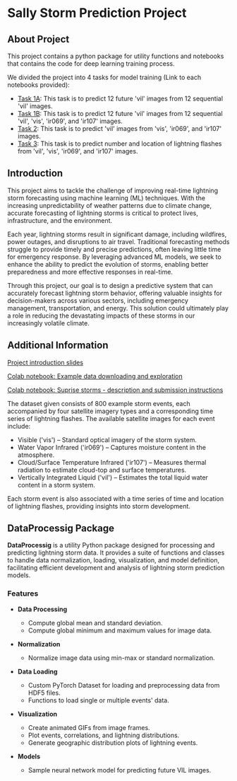 # Sally Storm Prediction Project 

## About Project
This project contains a python package for utility functions and notebooks that contains the code for deep learning training process.

We divided the project into 4 tasks for model training (Link to each notebooks provided):
- [Task 1A](https://github.com/esemsc-mc824/Storm-Forecasting/blob/main/Task1A_final.ipynb): This task is to predict 12 future 'vil' images from 12 sequential 'vil' images.
- [Task 1B](https://github.com/esemsc-mc824/Storm-Forecasting/blob/main/Task1B_final.ipynb): This task is to predict 12 future 'vil' images from 12 sequential 'vil', 'vis', 'ir069', and 'ir107' images.
- [Task 2](https://github.com/esemsc-mc824/Storm-Forecasting/blob/main/Task2_final.ipynb): This task is to predict 'vil' images from 'vis', 'ir069', and 'ir107' images.
- [Task 3](https://github.com/esemsc-mc824/Storm-Forecasting/blob/main/Task3_final.ipynb): This task is to predict number and location of lightning flashes from 'vil', 'vis', 'ir069', and 'ir107' images.

## Introduction

This project aims to tackle the challenge of improving real-time lightning storm forecasting using machine learning (ML) techniques. With the increasing unpredictability of weather patterns due to climate change, accurate forecasting of lightning storms is critical to protect lives, infrastructure, and the environment.

Each year, lightning storms result in significant damage, including wildfires, power outages, and disruptions to air travel. Traditional forecasting methods struggle to provide timely and precise predictions, often leaving little time for emergency response. By leveraging advanced ML models, we seek to enhance the ability to predict the evolution of storms, enabling better preparedness and more effective responses in real-time.

Through this project, our goal is to design a predictive system that can accurately forecast lightning storm behavior, offering valuable insights for decision-makers across various sectors, including emergency management, transportation, and energy. This solution could ultimately play a role in reducing the devastating impacts of these storms in our increasingly volatile climate.


## Additional Information

[Project introduction slides](https://docs.google.com/presentation/d/1TfCMbso8uVv_xyymKZ02XQw0zAMt9ixM/edit?usp=sharing&ouid=115479103401816059872&rtpof=true&sd=true)

[Colab notebook: Example data downloading and exploration](https://colab.research.google.com/drive/1A5o3X2BgpYU-h94dOCpBOqhE64w6AuO9?usp=sharing)

[Colab notebook: Suprise storms - description and submission instructions](https://colab.research.google.com/drive/18dCAJNVnErHZVFSztM-EJnwiVH-Eb3D3?usp=sharing)

The dataset given consists of 800 example storm events, each accompanied by four satellite imagery types and a corresponding time series of lightning flashes. The available satellite images for each event include:

- Visible ('vis') – Standard optical imagery of the storm system.
- Water Vapor Infrared ('ir069') – Captures moisture content in the atmosphere.
- Cloud/Surface Temperature Infrared ('ir107') – Measures thermal radiation to estimate cloud-top and surface temperatures.
- Vertically Integrated Liquid ('vil') – Estimates the total liquid water content in a storm system.

Each storm event is also associated with a time series of time and location of lightning flashes, providing insights into storm development.


## DataProcessig Package

**DataProcessig** is a utility Python package designed for processing and predicting lightning storm data. It provides a suite of functions and classes to handle data normalization, loading, visualization, and model definition, facilitating efficient development and analysis of lightning storm prediction models.

### Features

- **Data Processing**
  - Compute global mean and standard deviation.
  - Compute global minimum and maximum values for image data.

- **Normalization**
  - Normalize image data using min-max or standard normalization.

- **Data Loading**
  - Custom PyTorch Dataset for loading and preprocessing data from HDF5 files.
  - Functions to load single or multiple events' data.

- **Visualization**
  - Create animated GIFs from image frames.
  - Plot events, correlations, and lightning distributions.
  - Generate geographic distribution plots of lightning events.

- **Models**
  - Sample neural network model for predicting future VIL images.